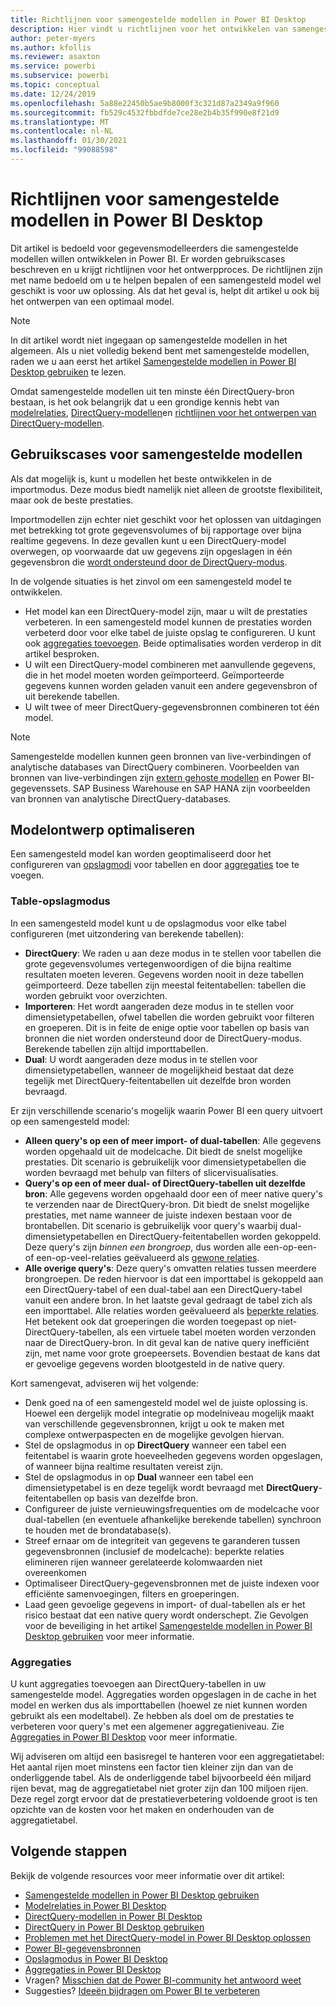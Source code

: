 ```yaml
---
title: Richtlijnen voor samengestelde modellen in Power BI Desktop
description: Hier vindt u richtlijnen voor het ontwikkelen van samengestelde modellen.
author: peter-myers
ms.author: kfollis
ms.reviewer: asaxton
ms.service: powerbi
ms.subservice: powerbi
ms.topic: conceptual
ms.date: 12/24/2019
ms.openlocfilehash: 5a88e22450b5ae9b8000f3c321d87a2349a9f960
ms.sourcegitcommit: fb529c4532fbbdfde7ce28e2b4b35f990e8f21d9
ms.translationtype: MT
ms.contentlocale: nl-NL
ms.lasthandoff: 01/30/2021
ms.locfileid: "99088598"
---
```

# <a name="composite-model-guidance-in-power-bi-desktop"></a>Richtlijnen voor samengestelde modellen in Power BI Desktop

Dit artikel is bedoeld voor gegevensmodelleerders die samengestelde modellen willen ontwikkelen in Power BI. Er worden gebruikscases beschreven en u krijgt richtlijnen voor het ontwerpproces. De richtlijnen zijn met name bedoeld om u te helpen bepalen of een samengesteld model wel geschikt is voor uw oplossing. Als dat het geval is, helpt dit artikel u ook bij het ontwerpen van een optimaal model.

> [!NOTE]
> In dit artikel wordt niet ingegaan op samengestelde modellen in het algemeen. Als u niet volledig bekend bent met samengestelde modellen, raden we u aan eerst het artikel [Samengestelde modellen in Power BI Desktop gebruiken](../transform-model/desktop-composite-models.md) te lezen.
>
> Omdat samengestelde modellen uit ten minste één DirectQuery-bron bestaan, is het ook belangrijk dat u een grondige kennis hebt van [modelrelaties](../transform-model/desktop-relationships-understand.md), [DirectQuery-modellen](../connect-data/desktop-directquery-about.md)en [richtlijnen voor het ontwerpen van DirectQuery-modellen](directquery-model-guidance.md).

## <a name="composite-model-use-cases"></a>Gebruikscases voor samengestelde modellen

Als dat mogelijk is, kunt u modellen het beste ontwikkelen in de importmodus. Deze modus biedt namelijk niet alleen de grootste flexibiliteit, maar ook de beste prestaties.

Importmodellen zijn echter niet geschikt voor het oplossen van uitdagingen met betrekking tot grote gegevensvolumes of bij rapportage over bijna realtime gegevens. In deze gevallen kunt u een DirectQuery-model overwegen, op voorwaarde dat uw gegevens zijn opgeslagen in één gegevensbron die [wordt ondersteund door de DirectQuery-modus](../connect-data/power-bi-data-sources.md).

In de volgende situaties is het zinvol om een samengesteld model te ontwikkelen.

- Het model kan een DirectQuery-model zijn, maar u wilt de prestaties verbeteren. In een samengesteld model kunnen de prestaties worden verbeterd door voor elke tabel de juiste opslag te configureren. U kunt ook [aggregaties toevoegen](../transform-model/desktop-aggregations.md). Beide optimalisaties worden verderop in dit artikel besproken.
- U wilt een DirectQuery-model combineren met aanvullende gegevens, die in het model moeten worden geïmporteerd. Geïmporteerde gegevens kunnen worden geladen vanuit een andere gegevensbron of uit berekende tabellen.
- U wilt twee of meer DirectQuery-gegevensbronnen combineren tot één model.

> [!NOTE]
> Samengestelde modellen kunnen geen bronnen van live-verbindingen of analytische databases van DirectQuery combineren. Voorbeelden van bronnen van live-verbindingen zijn [extern gehoste modellen](../connect-data/service-datasets-understand.md#external-hosted-models) en Power BI-gegevenssets. SAP Business Warehouse en SAP HANA zijn voorbeelden van bronnen van analytische DirectQuery-databases.

## <a name="optimize-model-design"></a>Modelontwerp optimaliseren

Een samengesteld model kan worden geoptimaliseerd door het configureren van [opslagmodi](../transform-model/desktop-storage-mode.md) voor tabellen en door [aggregaties](../transform-model/desktop-aggregations.md) toe te voegen.

### <a name="table-storage-mode"></a>Table-opslagmodus

In een samengesteld model kunt u de opslagmodus voor elke tabel configureren (met uitzondering van berekende tabellen):

- **DirectQuery**: We raden u aan deze modus in te stellen voor tabellen die grote gegevensvolumes vertegenwoordigen of die bijna realtime resultaten moeten leveren. Gegevens worden nooit in deze tabellen geïmporteerd. Deze tabellen zijn meestal feitentabellen: tabellen die worden gebruikt voor overzichten.
- **Importeren**: Het wordt aangeraden deze modus in te stellen voor dimensietypetabellen, ofwel tabellen die worden gebruikt voor filteren en groeperen. Dit is in feite de enige optie voor tabellen op basis van bronnen die niet worden ondersteund door de DirectQuery-modus. Berekende tabellen zijn altijd importtabellen.
- **Dual**: U wordt aangeraden deze modus in te stellen voor dimensietypetabellen, wanneer de mogelijkheid bestaat dat deze tegelijk met DirectQuery-feitentabellen uit dezelfde bron worden bevraagd.

Er zijn verschillende scenario's mogelijk waarin Power BI een query uitvoert op een samengesteld model:

- **Alleen query's op een of meer import- of dual-tabellen**: Alle gegevens worden opgehaald uit de modelcache. Dit biedt de snelst mogelijke prestaties. Dit scenario is gebruikelijk voor dimensietypetabellen die worden bevraagd met behulp van filters of slicervisualisaties.
- **Query's op een of meer dual- of DirectQuery-tabellen uit dezelfde bron**: Alle gegevens worden opgehaald door een of meer native query's te verzenden naar de DirectQuery-bron. Dit biedt de snelst mogelijke prestaties, met name wanneer de juiste indexen bestaan voor de brontabellen. Dit scenario is gebruikelijk voor query's waarbij dual-dimensietypetabellen en DirectQuery-feitentabellen worden gekoppeld. Deze query's zijn _binnen een brongroep_, dus worden alle een-op-een- of een-op-veel-relaties geëvalueerd als [gewone relaties](../transform-model/desktop-relationships-understand.md#regular-relationships).
- **Alle overige query's**: Deze query's omvatten relaties tussen meerdere brongroepen. De reden hiervoor is dat een importtabel is gekoppeld aan een DirectQuery-tabel of een dual-tabel aan een DirectQuery-tabel vanuit een andere bron. In het laatste geval gedraagt de tabel zich als een importtabel. Alle relaties worden geëvalueerd als [beperkte relaties](../transform-model/desktop-relationships-understand.md#limited-relationships). Het betekent ook dat groeperingen die worden toegepast op niet-DirectQuery-tabellen, als een virtuele tabel moeten worden verzonden naar de DirectQuery-bron. In dit geval kan de native query inefficiënt zijn, met name voor grote groepeersets. Bovendien bestaat de kans dat er gevoelige gegevens worden blootgesteld in de native query.

Kort samengevat, adviseren wij het volgende:

- Denk goed na of een samengesteld model wel de juiste oplossing is. Hoewel een dergelijk model integratie op modelniveau mogelijk maakt van verschillende gegevensbronnen, krijgt u ook te maken met complexe ontwerpaspecten en de mogelijke gevolgen hiervan.
- Stel de opslagmodus in op **DirectQuery** wanneer een tabel een feitentabel is waarin grote hoeveelheden gegevens worden opgeslagen, of wanneer bijna realtime resultaten vereist zijn.
- Stel de opslagmodus in op **Dual** wanneer een tabel een dimensietypetabel is en deze tegelijk wordt bevraagd met **DirectQuery**-feitentabellen op basis van dezelfde bron.
- Configureer de juiste vernieuwingsfrequenties om de modelcache voor dual-tabellen (en eventuele afhankelijke berekende tabellen) synchroon te houden met de brondatabase(s).
- Streef ernaar om de integriteit van gegevens te garanderen tussen gegevensbronnen (inclusief de modelcache): beperkte relaties elimineren rijen wanneer gerelateerde kolomwaarden niet overeenkomen
- Optimaliseer DirectQuery-gegevensbronnen met de juiste indexen voor efficiënte samenvoegingen, filters en groeperingen.
- Laad geen gevoelige gegevens in import- of dual-tabellen als er het risico bestaat dat een native query wordt onderschept. Zie Gevolgen voor de beveiliging in het artikel [Samengestelde modellen in Power BI Desktop gebruiken](../transform-model/desktop-composite-models.md#security-implications) voor meer informatie.

### <a name="aggregations"></a>Aggregaties

U kunt aggregaties toevoegen aan DirectQuery-tabellen in uw samengestelde model. Aggregaties worden opgeslagen in de cache in het model en werken dus als importtabellen (hoewel ze niet kunnen worden gebruikt als een modeltabel). Ze hebben als doel om de prestaties te verbeteren voor query's met een algemener aggregatieniveau. Zie [Aggregaties in Power BI Desktop](../transform-model/desktop-aggregations.md) voor meer informatie.

Wij adviseren om altijd een basisregel te hanteren voor een aggregatietabel: Het aantal rijen moet minstens een factor tien kleiner zijn dan van de onderliggende tabel. Als de onderliggende tabel bijvoorbeeld één miljard rijen bevat, mag de aggregatietabel niet groter zijn dan 100 miljoen rijen. Deze regel zorgt ervoor dat de prestatieverbetering voldoende groot is ten opzichte van de kosten voor het maken en onderhouden van de aggregatietabel.

## <a name="next-steps"></a>Volgende stappen

Bekijk de volgende resources voor meer informatie over dit artikel:

- [Samengestelde modellen in Power BI Desktop gebruiken](../transform-model/desktop-composite-models.md)
- [Modelrelaties in Power BI Desktop](../transform-model/desktop-relationships-understand.md)
- [DirectQuery-modellen in Power BI Desktop](../connect-data/desktop-directquery-about.md)
- [DirectQuery in Power BI Desktop gebruiken](../connect-data/desktop-use-directquery.md)
- [Problemen met het DirectQuery-model in Power BI Desktop oplossen](../connect-data/desktop-directquery-troubleshoot.md)
- [Power BI-gegevensbronnen](../connect-data/power-bi-data-sources.md)
- [Opslagmodus in Power BI Desktop](../transform-model/desktop-storage-mode.md)
- [Aggregaties in Power BI Desktop](../transform-model/desktop-aggregations.md)
- Vragen? [Misschien dat de Power BI-community het antwoord weet](https://community.powerbi.com/)
- Suggesties? [Ideeën bijdragen om Power BI te verbeteren](https://ideas.powerbi.com)
